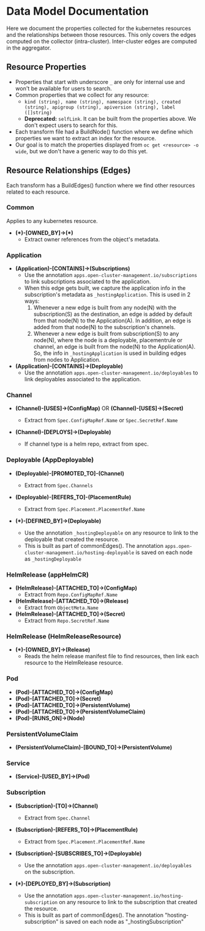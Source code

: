 # Data Model Documentation

Here we document the properties collected for the kubernetes resources and the relationships between those resources. This only covers the edges computed on the collector (intra-cluster).  Inter-cluster edges are computed in the aggregator.

## Resource Properties

- Properties that start with underscore `_` are only for internal use and won't be available for users to search.
- Common properties that we collect for any resource:
    - `kind (string), name (string), namespace (string), created (string), apigroup (string), apiversion (string), label ([]string)`
    - **Deprecated:** `selfLink`. It can be built from the properties above. We don't expect users to search for this.
- Each transform file had a BuildNode() function where we define which properties we want to extract an index for the resource.
- Our goal is to match the properties displayed from `oc get <resource> -o wide`, but we don't have a generic way to do this yet.

## Resource Relationships (Edges)

Each transform has a BuildEdges() function where we find other resources related to each resource.

### Common
Applies to any kubernetes resource.

  - **(\*)-[OWNED_BY]->(\*)**
    - Extract owner references from the object's metadata.

### Application

- **(Application)-[CONTAINS]->(Subscriptions)**
  - Use the annotation `apps.open-cluster-management.io/subscriptions` to link subscriptions associated to the application.
  - When this edge gets built, we capture the application info in the subscription's metadata as `_hostingApplication`. This is used in 2 ways:
    1. Whenever a new edge is built from any node(N) with the subscription(S) as the destination, an edge is added by default from that node(N) to the Application(A). In addition, an edge is added from that node(N) to the subscription's channels.
    2. Whenever a new edge is built from subscription(S) to any node(N), where the node is a deployable, placementrule or channel, an edge is built from the node(N) to the Application(A). So, the info in `_hostingApplication` is used in building edges from nodes to Application.
- **(Application)-[CONTAINS]->(Deployable)**
  - Use the annotation `apps.open-cluster-management.io/deployables` to link deployables associated to the application.


### Channel
- **(Channel)-[USES]->(ConfigMap)** OR **(Channel)-[USES]->(Secret)**
  - Extract from `Spec.ConfigMapRef.Name` or `Spec.SecretRef.Name`

- **(Channel)-[DEPLOYS]->(Deployable)**
  - If channel type is a helm repo, extract from spec.


### Deployable (AppDeployable)
- **(Deployable)-[PROMOTED_TO]-(Channel)**
  - Extract from `Spec.Channels`

- **(Deployable)-[REFERS_TO]-(PlacementRule)**
  - Extract from `Spec.Placement.PlacementRef.Name`

- **(*)-[DEFINED_BY]->(Deployable)**
    - Use the annotation `_hostingDeployable` on any resource to link to the deployable that created the resource.
    - This is built as part of commonEdges(). The annotation `apps.open-cluster-management.io/hosting-deployable` is saved on each node as `_hostingDeployable`


### HelmRelease (appHelmCR)
- **(HelmRelease)-[ATTACHED_TO]->(ConfigMap)**
  - Extract from `Repo.ConfigMapRef.Name`
- **(HelmRelease)-[ATTACHED_TO]->(Release)**
  - Extract from `ObjectMeta.Name`
- **(HelmRelease)-[ATTACHED_TO]->(Secret)**
  - Extract from `Repo.SecretRef.Name`


### HelmRelease (HelmReleaseResource)
- **(\*)-[OWNED_BY]->(Release)**
  - Reads the helm release manifest file to find resources, then link each resource to the HelmRelease resource.


### Pod
- **(Pod)-[ATTACHED_TO]->(ConfigMap)**
- **(Pod)-[ATTACHED_TO]->(Secret)**
- **(Pod)-[ATTACHED_TO]->(PersistentVolume)**
- **(Pod)-[ATTACHED_TO]->(PersistentVolumeClaim)**
- **(Pod)-[RUNS_ON]->(Node)**


### PersistentVolumeClaim
- **(PersistentVolumeClaim)-[BOUND_TO]->(PersistentVolume)**


### Service
- **(Service)-[USED_BY]->(Pod)**


### Subscription
- **(Subscription)-[TO]->(Channel)**
  - Extract from `Spec.Channel`

- **(Subscription)-[REFERS_TO]->(PlacementRule)**
  - Extract from `Spec.Placement.PlacementRef.Name`

- **(Subscription)-[SUBSCRIBES_TO]->(Deployable)**
  - Use the annotation `apps.open-cluster-management.io/deployables` on the subscription.

- **(\*)-[DEPLOYED_BY]->(Subscription)**
  - Use the annotation `apps.open-cluster-management.io/hosting-subscription` on any resource to link to the subscription that created the resource.
  - This is built as part of commonEdges(). The annotation "hosting-subscription" is saved on each node as "_hostingSubscription"
